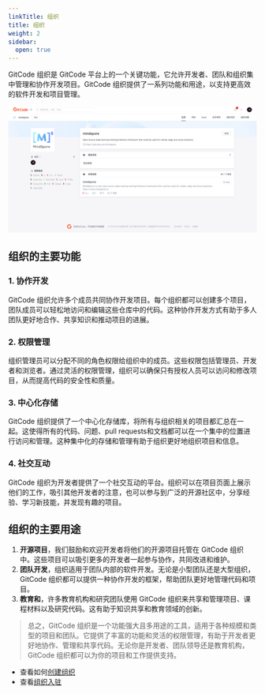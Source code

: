 ```yaml
---
linkTitle: 组织
title: 组织
weight: 2
sidebar:
  open: true
---
```



GitCode 组织是 GitCode 平台上的一个关键功能，它允许开发者、团队和组织集中管理和协作开发项目。GitCode 组织提供了一系列功能和用途，以支持更高效的软件开发和项目管理。

![组织首页](../images/组织首页.png)

## 组织的主要功能

### 1. 协作开发

GitCode 组织允许多个成员共同协作开发项目。每个组织都可以创建多个项目，团队成员可以轻松地访问和编辑这些仓库中的代码。这种协作开发方式有助于多人团队更好地合作、共享知识和推动项目的进展。

### 2. 权限管理

组织管理员可以分配不同的角色权限给组织中的成员。这些权限包括管理员、开发者和浏览者。通过灵活的权限管理，组织可以确保只有授权人员可以访问和修改项目，从而提高代码的安全性和质量。

### 3. 中心化存储

GitCode 组织提供了一个中心化存储库，将所有与组织相关的项目都汇总在一起。这使得所有的代码、问题、pull requests和文档都可以在一个集中的位置进行访问和管理。这种集中化的存储和管理有助于组织更好地组织项目和信息。

### 4. 社交互动

GitCode 组织为开发者提供了一个社交互动的平台。组织可以在项目页面上展示他们的工作，吸引其他开发者的注意，也可以参与到广泛的开源社区中，分享经验、学习新技能，并发现有趣的项目。

## 组织的主要用途

1. **开源项目**，我们鼓励和欢迎开发者将他们的开源项目托管在 GitCode 组织中。这些项目可以吸引更多的开发者一起参与协作，共同改进和维护。
2. **团队开发**，组织适用于团队内部的软件开发。无论是小型团队还是大型组织，GitCode 组织都可以提供一种协作开发的框架，帮助团队更好地管理代码和项目。
3. **教育和**，许多教育机构和研究团队使用 GitCode 组织来共享和管理项目、课程材料以及研究代码。这有助于知识共享和教育领域的创新。

> 总之，GitCode 组织是一个功能强大且多用途的工具，适用于各种规模和类型的项目和团队。它提供了丰富的功能和灵活的权限管理，有助于开发者更好地协作、管理和共享代码。无论你是开发者、团队领导还是教育机构，GitCode 组织都可以为你的项目和工作提供支持。

- 查看如何[创建组织](new-org)
- 查看[组织入驻](settle)